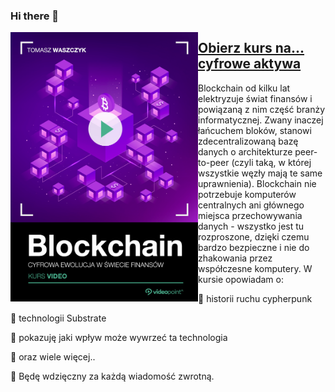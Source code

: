 ### Hi there 👋

<a target="_blank" href="https://videopoint.pl/kurs/blockchain-kurs-video-cyfrowa-ewolucja-w-swiecie-finansow-tomasz-waszczyk,vwszdf.htm#format/w">
  <img align="left" width="300" margin-right="25px" src="okladka.png">
</a>

## [Obierz kurs na... cyfrowe aktywa](https://videopoint.pl/kurs/blockchain-kurs-video-cyfrowa-ewolucja-w-swiecie-finansow-tomasz-waszczyk,vwszdf.htm#format/w)

<p>Blockchain od kilku lat elektryzuje świat finansów i powiązaną z nim część branży informatycznej. Zwany inaczej łańcuchem bloków, stanowi zdecentralizowaną bazę danych o architekturze peer-to-peer (czyli taką, w której wszystkie węzły mają te same uprawnienia). Blockchain nie potrzebuje komputerów centralnych ani głównego miejsca przechowywania danych - wszystko jest tu rozproszone, dzięki czemu bardzo bezpieczne i nie do zhakowania przez współczesne komputery. W kursie opowiadam o:

🔭 historii ruchu cypherpunk

🌱 technologii Substrate

👯 pokazuję jaki wpływ może wywrzeć ta technologia 

🤔 oraz wiele więcej..

💬 Będę wdzięczny za każdą wiadomość zwrotną.
</p>
